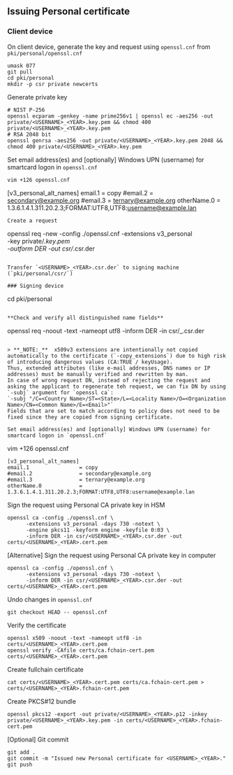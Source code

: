 ## Issuing Personal certificate
### Client device
On client device, generate the key and request using `openssl.cnf` from `pki/personal/openssl.cnf`
```
umask 077
git pull
cd pki/personal
mkdir -p csr private newcerts
```
Generate private key
```
# NIST P-256
openssl ecparam -genkey -name prime256v1 | openssl ec -aes256 -out private/<USERNAME>_<YEAR>.key.pem && chmod 400 private/<USERNAME>_<YEAR>.key.pem
# RSA 2048 bit
openssl genrsa -aes256 -out private/<USERNAME>_<YEAR>.key.pem 2048 && chmod 400 private/<USERNAME>_<YEAR>.key.pem
```
Set email address(es) and [optionally] Windows UPN (username) for smartcard logon in `openssl.cnf`
```
vim +126 openssl.cnf
```
[v3_personal_alt_names]
email.1                = copy
#email.2               = secondary@example.org
#email.3               = ternary@example.org
otherName.0            = 1.3.6.1.4.1.311.20.2.3;FORMAT:UTF8,UTF8:username@example.lan
```
Create a request
```
openssl req -new -config ./openssl.cnf -extensions v3_personal \
	-key private/<USERNAME>_<YEAR>.key.pem \
	-outform DER -out csr/<USERNAME>_<YEAR>.csr.der
```

Transfer `<USERNAME>_<YEAR>.csr.der` to signing machine (`pki/personal/csr/`)

### Signing device
```
cd pki/personal
```

**Check and verify all distinguished name fields**
```
openssl req -noout -text -nameopt utf8 -inform DER -in csr/<USERNAME>_<YEAR>.csr.der
```

> **_NOTE:_**  x509v3 extensions are intentionally not copied automatically to the certificate (`-copy_extensions`) due to high risk of introducing dangerous values (CA:TRUE / keyUsage).  
Thus, extended attributes (like e-mail addresses, DNS names or IP addresses) must be manually verified and rewritten by man.  
In case of wrong request DN, instead of rejecting the request and asking the applicant to regenerate teh request, we can fix DN by using `-subj` argument for `openssl ca`:  
`-subj "/C=<Country Name>/ST=<State>/L=<Locality Name>/O=<Organization Name>/CN=<Common Name>/E=<Email>"`  
Fields that are set to match according to policy does not need to be fixed since they are copied from signing certificate.

Set email address(es) and [optionally] Windows UPN (username) for smartcard logon in `openssl.cnf`
```
vim +126 openssl.cnf
```
[v3_personal_alt_names]
email.1                = copy
#email.2               = secondary@example.org
#email.3               = ternary@example.org
otherName.0            = 1.3.6.1.4.1.311.20.2.3;FORMAT:UTF8,UTF8:username@example.lan
```

Sign the request using Personal CA private key in HSM
```
openssl ca -config ./openssl.cnf \
      -extensions v3_personal -days 730 -notext \
      -engine pkcs11 -keyform engine -keyfile 0:03 \
      -inform DER -in csr/<USERNAME>_<YEAR>.csr.der -out certs/<USERNAME>_<YEAR>.cert.pem
```
[Alternative] Sign the request using Personal CA private key in computer
```
openssl ca -config ./openssl.cnf \
      -extensions v3_personal -days 730 -notext \
      -inform DER -in csr/<USERNAME>_<YEAR>.csr.der -out certs/<USERNAME>_<YEAR>.cert.pem
```

Undo changes in `openssl.cnf`
```
git checkout HEAD -- openssl.cnf
```

Verify the certificate
```
openssl x509 -noout -text -nameopt utf8 -in certs/<USERNAME>_<YEAR>.cert.pem
openssl verify -CAfile certs/ca.fchain-cert.pem certs/<USERNAME>_<YEAR>.cert.pem
```

Create fullchain certificate
```
cat certs/<USERNAME>_<YEAR>.cert.pem certs/ca.fchain-cert.pem > certs/<USERNAME>_<YEAR>.fchain-cert.pem
```

Create PKCS#12 bundle
```
openssl pkcs12 -export -out private/<USERNAME>_<YEAR>.p12 -inkey private/<USERNAME>_<YEAR>.key.pem -in certs/<USERNAME>_<YEAR>.fchain-cert.pem
```

[Optional] Git commit
```
git add .
git commit -m "Issued new Personal certificate for <USERNAME>_<YEAR>."
git push
```
